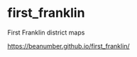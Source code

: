 first\_franklin
================

First Franklin district maps

<https://beanumber.github.io/first_franklin/>
